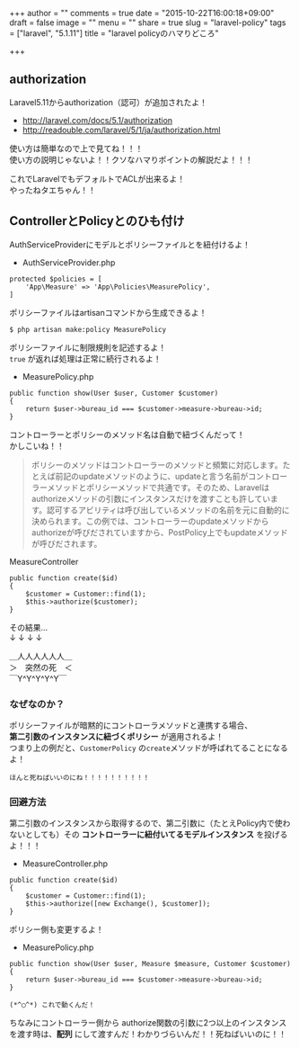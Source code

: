 +++
author = ""
comments = true
date = "2015-10-22T16:00:18+09:00"
draft = false
image = ""
menu = ""
share = true
slug = "laravel-policy"
tags = ["laravel", "5.1.11"]
title = "laravel policyのハマりどころ"

+++

## authorization

Laravel5.11からauthorization（認可）が追加されたよ！

 * http://laravel.com/docs/5.1/authorization
 * http://readouble.com/laravel/5/1/ja/authorization.html

使い方は簡単なので上で見てね！！！  
使い方の説明じゃないよ！！クソなハマりポイントの解説だよ！！！


これでLaravelでもデフォルトでACLが出来るよ！  
やったねタエちゃん！！

## ControllerとPolicyとのひも付け

AuthServiceProviderにモデルとポリシーファイルとを紐付けるよ！

 * AuthServiceProvider.php
```
protected $policies = [
    'App\Measure' => 'App\Policies\MeasurePolicy',
]
```

ポリシーファイルはartisanコマンドから生成できるよ！

```
$ php artisan make:policy MeasurePolicy
```

ポリシーファイルに制限規則を記述するよ！  
`true` が返れば処理は正常に続行されるよ！

 * MeasurePolicy.php
```
public function show(User $user, Customer $customer)
{
    return $user->bureau_id === $customer->measure->bureau->id;
}
```

コントローラーとポリシーのメソッド名は自動で紐づくんだって！   
かしこいね！！  

>ポリシーのメソッドはコントローラーのメソッドと頻繁に対応します。たとえば前記のupdateメソッドのように、updateと言う名前がコントローラーメソッドとポリシーメソッドで共通です。そのため、Laravelはauthorizeメソッドの引数にインスタンスだけを渡すことも許しています。認可するアビリティは呼び出しているメソッドの名前を元に自動的に決められます。この例では、コントローラーのupdateメソッドからauthorizeが呼びだされていますから、PostPolicy上でもupdateメソッドが呼びだされます。

MeasureController

```
public function create($id)
{
    $customer = Customer::find(1);
    $this->authorize($customer);
}
```


その結果...  
↓  ↓  ↓  ↓  


＿人人人人人人＿  
＞　突然の死　＜  
￣Y^Y^Y^Y^Y￣  


### なぜなのか？

ポリシーファイルが暗黙的にコントローラメソッドと連携する場合、  
**第二引数のインスタンスに紐づくポリシー** が適用されるよ！  
つまり上の例だと、`CustomerPolicy` の`create`メソッドが呼ばれてることになるよ！


`ほんと死ねばいいのにね！！！！！！！！！！`

### 回避方法

第二引数のインスタンスから取得するので、第二引数に（たとえPolicy内で使わないとしても）その **コントローラーに紐付いてるモデルインスタンス** を投げるよ！！！

 * MeasureController.php
```
public function create($id)
{
    $customer = Customer::find(1);
    $this->authorize([new Exchange(), $customer]);
}
```

ポリシー側も変更するよ！

 * MeasurePolicy.php
```
public function show(User $user, Measure $measure, Customer $customer)
{
    return $user->bureau_id === $customer->measure->bureau->id;
}
```

`(*^◯^*) これで動くんだ！`

ちなみにコントローラー側から authorize関数の引数に2つ以上のインスタンスを渡す時は、**配列** にして渡すんだ！わかりづらいんだ！！死ねばいいのに！！
